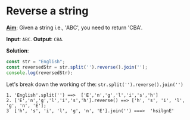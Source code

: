 # Reverse a string 

**<u>Aim</u>**: Given a string i.e., 'ABC', you need to return 'CBA'.<br>

**Input**: `ABC`.
**Output**: `CBA`.

**Solution**: 
```js
const str = "English";
const reversedStr = str.split('').reverse().join('');
console.log(reversedStr);
```

Let's break down the working of the: `str.split('').reverse().join('')`
```
1. 'English'.split('') ==>  ['E','n','g','l','i','s','h']
2. ['E','n','g','l','i','s','h'].reverse() ==> ['h', 's', 'i', 'l', 'g', 'n', 'E'];
3  ['h', 's', 'i', 'l', 'g', 'n', 'E'].join('') ===>  'hsilgnE'
```